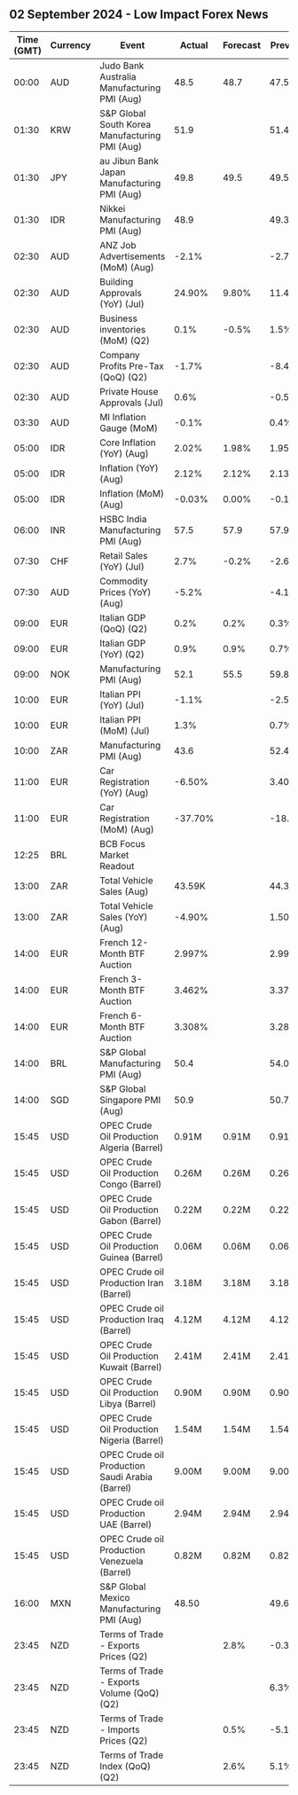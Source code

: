 ## 02 September 2024 - Low Impact Forex News

| Time (GMT) | Currency | Event | Actual | Forecast | Previous |
|------|----------|-------|--------|----------|----------|
| 00:00 | AUD | Judo Bank Australia Manufacturing PMI (Aug) | 48.5 | 48.7 | 47.5 |
| 01:30 | KRW | S&P Global South Korea Manufacturing PMI (Aug) | 51.9 |  | 51.4 |
| 01:30 | JPY | au Jibun Bank Japan Manufacturing PMI (Aug) | 49.8 | 49.5 | 49.5 |
| 01:30 | IDR | Nikkei Manufacturing PMI (Aug) | 48.9 |  | 49.3 |
| 02:30 | AUD | ANZ Job Advertisements (MoM) (Aug) | -2.1% |  | -2.7% |
| 02:30 | AUD | Building Approvals (YoY) (Jul) | 24.90% | 9.80% | 11.40% |
| 02:30 | AUD | Business inventories (MoM) (Q2) | 0.1% | -0.5% | 1.5% |
| 02:30 | AUD | Company Profits Pre-Tax (QoQ) (Q2) | -1.7% |  | -8.4% |
| 02:30 | AUD | Private House Approvals (Jul) | 0.6% |  | -0.5% |
| 03:30 | AUD | MI Inflation Gauge (MoM) | -0.1% |  | 0.4% |
| 05:00 | IDR | Core Inflation (YoY) (Aug) | 2.02% | 1.98% | 1.95% |
| 05:00 | IDR | Inflation (YoY) (Aug) | 2.12% | 2.12% | 2.13% |
| 05:00 | IDR | Inflation (MoM) (Aug) | -0.03% | 0.00% | -0.18% |
| 06:00 | INR | HSBC India Manufacturing PMI (Aug) | 57.5 | 57.9 | 57.9 |
| 07:30 | CHF | Retail Sales (YoY) (Jul) | 2.7% | -0.2% | -2.6% |
| 07:30 | AUD | Commodity Prices (YoY) (Aug) | -5.2% |  | -4.1% |
| 09:00 | EUR | Italian GDP (QoQ) (Q2) | 0.2% | 0.2% | 0.3% |
| 09:00 | EUR | Italian GDP (YoY) (Q2) | 0.9% | 0.9% | 0.7% |
| 09:00 | NOK | Manufacturing PMI (Aug) | 52.1 | 55.5 | 59.8 |
| 10:00 | EUR | Italian PPI (YoY) (Jul) | -1.1% |  | -2.5% |
| 10:00 | EUR | Italian PPI (MoM) (Jul) | 1.3% |  | 0.7% |
| 10:00 | ZAR | Manufacturing PMI (Aug) | 43.6 |  | 52.4 |
| 11:00 | EUR | Car Registration (YoY) (Aug) | -6.50% |  | 3.40% |
| 11:00 | EUR | Car Registration (MoM) (Aug) | -37.70% |  | -18.70% |
| 12:25 | BRL | BCB Focus Market Readout |  |  |  |
| 13:00 | ZAR | Total Vehicle Sales (Aug) | 43.59K |  | 44.33K |
| 13:00 | ZAR | Total Vehicle Sales (YoY) (Aug) | -4.90% |  | 1.50% |
| 14:00 | EUR | French 12-Month BTF Auction | 2.997% |  | 2.999% |
| 14:00 | EUR | French 3-Month BTF Auction | 3.462% |  | 3.372% |
| 14:00 | EUR | French 6-Month BTF Auction | 3.308% |  | 3.285% |
| 14:00 | BRL | S&P Global Manufacturing PMI (Aug) | 50.4 |  | 54.0 |
| 14:00 | SGD | S&P Global Singapore PMI (Aug) | 50.9 |  | 50.7 |
| 15:45 | USD | OPEC Crude Oil Production Algeria (Barrel) | 0.91M | 0.91M | 0.91M |
| 15:45 | USD | OPEC Crude Oil Production Congo (Barrel) | 0.26M | 0.26M | 0.26M |
| 15:45 | USD | OPEC Crude Oil Production Gabon (Barrel) | 0.22M | 0.22M | 0.22M |
| 15:45 | USD | OPEC Crude Oil Production Guinea (Barrel) | 0.06M | 0.06M | 0.06M |
| 15:45 | USD | OPEC Crude oil Production Iran (Barrel) | 3.18M | 3.18M | 3.18M |
| 15:45 | USD | OPEC Crude oil Production Iraq (Barrel) | 4.12M | 4.12M | 4.12M |
| 15:45 | USD | OPEC Crude Oil Production Kuwait (Barrel) | 2.41M | 2.41M | 2.41M |
| 15:45 | USD | OPEC Crude Oil Production Libya (Barrel) | 0.90M | 0.90M | 0.90M |
| 15:45 | USD | OPEC Crude Oil Production Nigeria (Barrel) | 1.54M | 1.54M | 1.54M |
| 15:45 | USD | OPEC Crude oil Production Saudi Arabia (Barrel) | 9.00M | 9.00M | 9.00M |
| 15:45 | USD | OPEC Crude oil Production UAE (Barrel) | 2.94M | 2.94M | 2.94M |
| 15:45 | USD | OPEC Crude oil Production Venezuela (Barrel) | 0.82M | 0.82M | 0.82M |
| 16:00 | MXN | S&P Global Mexico Manufacturing PMI (Aug) | 48.50 |  | 49.60 |
| 23:45 | NZD | Terms of Trade - Exports Prices (Q2) |  | 2.8% | -0.3% |
| 23:45 | NZD | Terms of Trade - Exports Volume (QoQ) (Q2) |  |  | 6.3% |
| 23:45 | NZD | Terms of Trade - Imports Prices (Q2) |  | 0.5% | -5.1% |
| 23:45 | NZD | Terms of Trade Index (QoQ) (Q2) |  | 2.6% | 5.1% |
